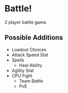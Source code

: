 # Battle!
2 player battle game.

## Possible Additions
- Loadout Choices
- Attack Speed Stat
- Spells
    - Heal Ability
- Agility Stat
- CPU Fight
    - Team Battle
    - PvE
